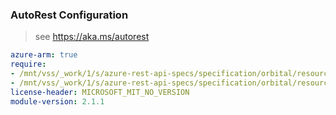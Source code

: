 ### AutoRest Configuration

> see https://aka.ms/autorest

``` yaml
azure-arm: true
require:
- /mnt/vss/_work/1/s/azure-rest-api-specs/specification/orbital/resource-manager/readme.md
- /mnt/vss/_work/1/s/azure-rest-api-specs/specification/orbital/resource-manager/readme.go.md
license-header: MICROSOFT_MIT_NO_VERSION
module-version: 2.1.1
```